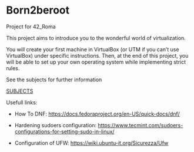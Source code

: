 # Born2beroot
Project for 42_Roma

This project aims to introduce you to the wonderful world of virtualization.

You will create your first machine in VirtualBox (or UTM if you can’t use VirtualBox) under specific instructions. Then, at the end of this project, you will be able to set up your own operating system while implementing strict rules.

See the subjects for further information

[SUBJECTS](Resources/en.subject.pdf)

Usefull links:

- How To DNF:
https://docs.fedoraproject.org/en-US/quick-docs/dnf/

- Hardening sudoers configuration:
https://www.tecmint.com/sudoers-configurations-for-setting-sudo-in-linux/

- Configuration of UFW:
https://wiki.ubuntu-it.org/Sicurezza/Ufw
